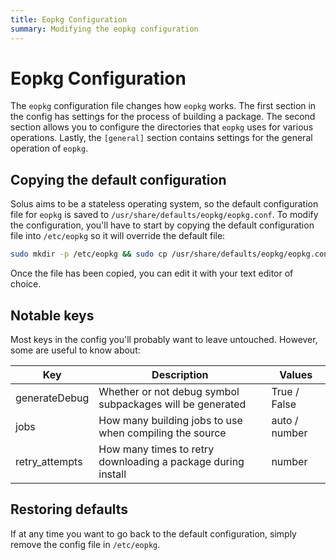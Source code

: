```yaml
---
title: Eopkg Configuration
summary: Modifying the eopkg configuration
---
```


# Eopkg Configuration

The `eopkg` configuration file changes how `eopkg` works. The first section in the config has settings for the process of building a package. The second section allows you to configure the directories that `eopkg` uses for various operations. Lastly, the `[general]` section contains settings for the general operation of `eopkg`.

## Copying the default configuration

Solus aims to be a stateless operating system, so the default configuration file for `eopkg` is saved to `/usr/share/defaults/eopkg/eopkg.conf`. To modify the configuration, you'll have to start by copying the default configuration file into `/etc/eopkg` so it will override the default file:

```bash
sudo mkdir -p /etc/eopkg && sudo cp /usr/share/defaults/eopkg/eopkg.conf /etc/eopkg/eopkg.conf
```

Once the file has been copied, you can edit it with your text editor of choice.

## Notable keys

Most keys in the config you'll probably want to leave untouched. However, some are useful to know about:

| Key            | Description                                                  | Values        |
| -------------- | ------------------------------------------------------------ | ------------- |
| generateDebug  | Whether or not debug symbol subpackages will be generated    | True / False  |
| jobs           | How many building jobs to use when compiling the source      | auto / number |
| retry_attempts | How many times to retry downloading a package during install | number        |

## Restoring defaults

If at any time you want to go back to the default configuration, simply remove the config file in `/etc/eopkg`.
